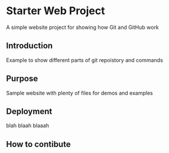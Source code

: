 # Starter Web Project

A simple website project for showing how Git and GitHub work

## Introduction

Example to show different parts of git repoistory and commands

## Purpose

Sample website with plenty of files for demos and examples

## Deployment

blah blaah blaaah

## How to contibute

